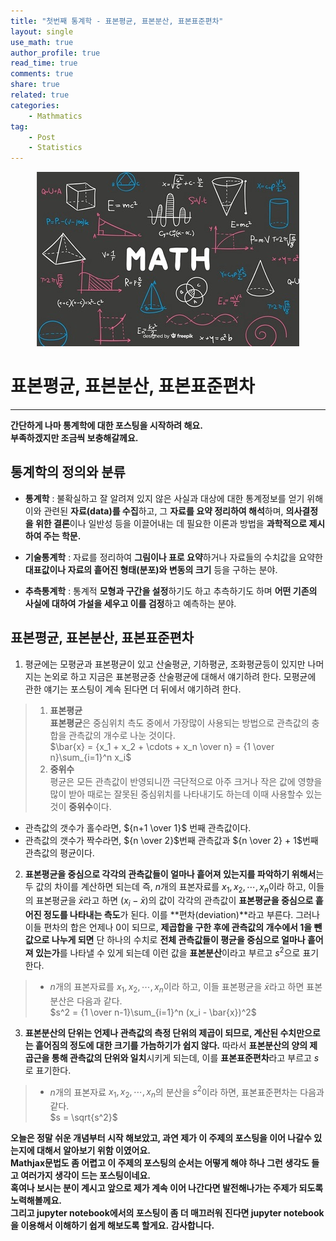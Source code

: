 ```yaml
---
title: "첫번째 통계학 - 표본평균, 표본분산, 표본표준편차"
layout: single
use_math: true
author_profile: true
read_time: true
comments: true
share: true
related: true
categories:
    - Mathmatics
tag:
    - Post
    - Statistics
---  
```

<p align="center">
  <img src="/assets/img/post/mathmatics.jpg" alt="Mathmatics"/>
</p>  

# 표본평균, 표본분산, 표본표준편차
---

**간단하게 나마 통계학에 대한 포스팅을 시작하려 해요.**  
**부족하겠지만 조금씩 보충해갈께요.** 

## 통계학의 정의와 분류
* **통계학** : 불확실하고 잘 알려져 있지 않은 사실과 대상에 대한 통계정보를 얻기 위해 이와 관련된 **자료(data)를 수집**하고, 그 **자료를 요약 정리하여 해석**하며, **의사결정을 위한 결론**이나 일반성 등을 이끌어내는 데 필요한 이론과 방법을 **과학적으로 제시하여 주는 학문.**  
  
* **기술통계학** : 자료를 정리하여 **그림이나 표로 요약**하거나 자료들의 수치값을 요약한 **대표값이나 자료의 흩어진 형태(분포)와 변동의 크기** 등을 구하는 분야.  
  
* **추측통계학** : 통계적 **모형과 구간을 설정**하기도 하고 추측하기도 하며 **어떤 기존의 사실에 대하여 가설을 세우고 이를 검정**하고 예측하는 분야.    

## 표본평균, 표본분산, 표본표준편차
1. 평균에는 모평균과 표본평균이 있고 산술평균, 기하평균, 조화평균등이 있지만 나머지는 논외로 하고 지금은 표본평균중 산술평균에 대해서 얘기하려 한다. 모평균에 관한 얘기는 포스팅이 계속 된다면 더 뒤에서 얘기하려 한다.
  > 1. **표본평균**  
  **표본평균**은 중심위치 측도 중에서 가장많이 사용되는 방법으로 관측값의 충합을 관측값의 개수로 나눈 것이다.  
  $\bar{x} = {x_1 + x_2 + \cdots + x_n \over n} = {1 \over n}\sum_{i=1}^n x_i$
  > 2. **중위수**  
  평균은 모든 관측값이 반영되니깐 극단적으로 아주 크거나 작은 값에 영향을 많이 받아 때로는 잘못된 중심위치를 나타내기도 하는데 이때 사용할수 있는 것이 **중위수**이다.  
  * 관측값의 갯수가 홀수라면, ${n+1 \over 1}$ 번째 관측값이다.
  * 관측값의 갯수가 짝수라면, ${n \over 2}$번째 관측값과 ${n \over 2} + 1$번째 관측값의 평균이다.  
2. **표본평균을 중심으로 각각의 관측값들이 얼마나 흩어져 있는지를  파악하기 위해서**는 두 값의 차이를 계산하면 되는데 즉, $n$개의 표본자료를 $x_1, x_2, \cdots , x_n$이라 하고, 이들의 표본평균을 $\bar{x}$라고 하면 $(x_i - \bar{x})$의 값이 각각의 관측값이 **표본평균을 중심으로 흩어진 정도를 나타내는 측도**가 된다. 이를 **편차(deviation)**라고 부른다. 그러나 이들 편차의 합은 언제나 0이 되므로, **제곱합을 구한 후에 관측값의 개수에서 1을 뺀 값으로 나누게 되면** 단 하나의 수치로 **전체 관측값들이 평균을 중심으로 얼마나 흩어져 있는가**를 나타낼 수 있게 되는데 이런 값을 **표본분산**이라고 부르고 $s^2$으로 표기한다.  
  > * $n$개의 표본자료를 $x_1, x_2, \cdots , x_n$이라 하고, 이들 표본평균을 $\bar{x}$라고 하면 표본분산은 다음과 같다.  
  $s^2 = {1 \over n-1}\sum_{i=1}^n (x_i - \bar{x})^2$  
3. **표본분산의 단위는 언제나 관측값의 측정 단위의 제곱이 되므로, 계산된 수치만으로는 흩어짐의 정도에 대한 크기를 가늠하기가 쉽지 않다.** 따라서 **표본분산의 양의 제곱근을 통해 관측값의 단위와 일치**시키게 되는데, 이를 **표본표준편차**라고 부르고 $s$로 표기한다.
  > * $n$개의 표본자료 $x_1, x_2, \cdots , x_n$의 분산을 $s^2$이라 하면, 표본표준편차는 다음과 같다.  
  $s = \sqrt{s^2}$  

**오늘은 정말 쉬운 개념부터 시작 해보았고, 과연 제가 이 주제의 포스팅을 이어 나갈수 있는지에 대해서 알아보기 위함 이였어요.**  
**Mathjax문법도 좀 어렵고 이 주제의 포스팅의 순서는 어떻게 해야 하나 그런 생각도 들고 여러가지 생각이 드는 포스팅이네요.**  
**혹여나 보시는 분이 계시고 앞으로 제가 계속 이어 나간다면 발전해나가는 주제가 되도록 노력해볼께요.**  
**그리고 jupyter notebook에서의 포스팅이 좀 더 매끄러워 진다면 jupyter notebook을 이용해서 이해하기 쉽게 해보도록 할게요.**
**감사합니다.**